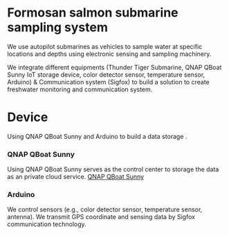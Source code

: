# Formosan salmon submarine sampling system
We use autopilot submarines as vehicles to sample water at specific locations and depths using electronic sensing and sampling machinery.

We integrate different equipments (Thunder Tiger Submarine, QNAP QBoat Sunny IoT storage device, color detector sensor, temperature sensor, Arduino)  & Communication system (Sigfox) to build a solution to create freshwater monitoring and communication system.
# Device
Using QNAP QBoat Sunny and Arduino to build  a data storage .

### QNAP QBoat Sunny

Using QNAP QBoat Sunny serves as the control center to storage the data as an private cloud service.
[QNAP QBoat Sunny](https://www.qnap.com/en/product/qboat%20sunny)

### Arduino

We control sensors (e.g., color detector sensor, temperature sensor, antenna).
We transmit GPS coordinate and sensing data by Sigfox communication technology. 